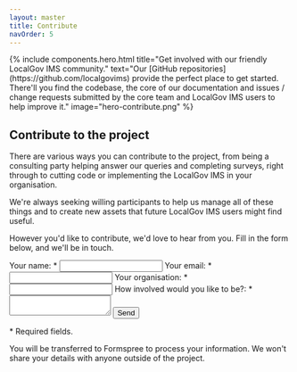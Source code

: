 ```yaml
---
layout: master
title: Contribute
navOrder: 5
---
```


<section class="o-container o-container--padded">
    <div class="o-wrapper o-wrapper--content">
        {% include  components.hero.html 
                    title="Get involved with our friendly LocalGov IMS community." 
                    text="Our [GitHub repositories](https://github.com/localgovims) provide the perfect place to get started. There'll you find the codebase, the core of our documentation and issues / change requests submitted by the core team and LocalGov IMS users to help improve it."
                    image="hero-contribute.png"
        %}
    </div>
</section>
<section class="o-container o-container--padded o-container--sunken">
  <div class="o-wrapper o-wrapper--content">
    <h2>Contribute to the project</h2>
    <p>
      There are various ways you can contribute to the project, from being a consulting party helping answer our queries and completing surveys, right through to cutting code or implementing the LocalGov IMS in your organisation.
    </p>
    <p>
      We're always seeking willing participants to help us manage all of these things and to create new assets that future LocalGov IMS users might find useful. 
    </p>
    <p>
      However you'd like to contribute, we'd love to hear from you. Fill in the form below, and we'll be in touch.
    </p>
  </div>
</section>
<section class="o-container o-container--padded">
  <div class="o-wrapper o-wrapper--content">
    <form class="c-contribute__form"
          action="https://formspree.io/f/xwkaazkz"
          method="POST" >
      <label class="c-contribute__label" labelfor="name">Your name: *</label>
      <input class="c-contribute__text-field" name="name" required>
      <label class="c-contribute__label" labelfor="email">Your email: *</label>
      <input class="c-contribute__text-field" type="email" name="_replyto" required>
      <label class="c-contribute__label" labelfor="email">Your organisation: *</label>
      <input class="c-contribute__text-field" name="organisation" required>
      <label class="c-contribute__label" labelfor="message">How involved would you like to be?: *</label>
        <textarea class="c-contribute__text-area" name="message" required></textarea>
      <button class="c-button" type="submit">Send</button> 
      <p>* Required fields.</p>
    </form>
    <p class="c-contribute__disclaimer">You will be transferred to Formspree to process your information. We won't share your details with anyone outside of the project.</p>
  </div>
</section>
